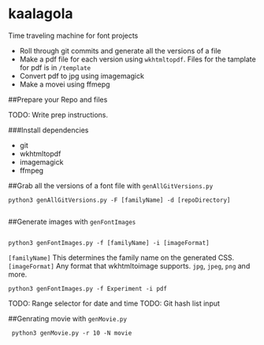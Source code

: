 # kaalagola
Time traveling machine for font projects



- Roll through git commits and generate all the versions of a file
- Make a pdf file for each version using `wkhtmltopdf`. Files for the tamplate for pdf is in `/template`
- Convert pdf to jpg using imagemagick
- Make a movei using ffmepg



##Prepare your Repo and files

TODO: Write prep instructions.

###Install dependencies

- git
- wkhtmltopdf
- imagemagick
- ffmpeg

##Grab all the versions of a font file with `genAllGitVersions.py`

```
python3 genAllGitVersions.py -F [familyName] -d [repoDirectory]


```


##Generate images with `genFontImages`

```

python3 genFontImages.py -f [familyName] -i [imageFormat]

```

`[familyName]` This determines the family name on the generated CSS.
` [imageFormat] ` Any format that wkhtmltoimage supports. `jpg`, `jpeg`, `png` and more.

`python3 genFontImages.py -f Experiment -i pdf`

TODO: Range selector for date and time
TODO: Git hash list input

##Genrating movie with `genMovie.py`


```
 python3 genMovie.py -r 10 -N movie
```
